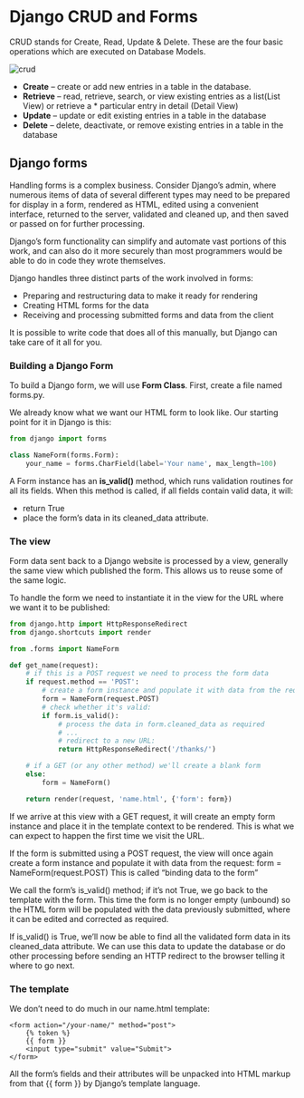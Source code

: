 # Django CRUD and Forms

CRUD stands for Create, Read, Update & Delete. These are the four basic operations which are executed on Database Models.

![crud](https://media.geeksforgeeks.org/wp-content/uploads/20200114185631/Untitled-Diagram-316-1024x630.jpg)

* **Create** – create or add new entries in a table in the database.
* **Retrieve** – read, retrieve, search, or view existing entries as a list(List View) or retrieve a * particular entry in detail (Detail View)
* **Update** – update or edit existing entries in a table in the database
* **Delete** – delete, deactivate, or remove existing entries in a table in the database

## Django forms

Handling forms is a complex business. Consider Django’s admin, where numerous items of data of several different types may need to be prepared for display in a form, rendered as HTML, edited using a convenient interface, returned to the server, validated and cleaned up, and then saved or passed on for further processing.

Django’s form functionality can simplify and automate vast portions of this work, and can also do it more securely than most programmers would be able to do in code they wrote themselves.

Django handles three distinct parts of the work involved in forms:

* Preparing and restructuring data to make it ready for rendering
* Creating HTML forms for the data
* Receiving and processing submitted forms and data from the client

It is possible to write code that does all of this manually, but Django can take care of it all for you.

### Building a Django Form

To build a Django form, we will use **Form Class**. First, create a file named forms.py.

We already know what we want our HTML form to look like. Our starting point for it in Django is this:

``` python
from django import forms

class NameForm(forms.Form):
    your_name = forms.CharField(label='Your name', max_length=100)
```

A Form instance has an **is_valid()** method, which runs validation routines for all its fields. When this method is called, if all fields contain valid data, it will:

* return True
* place the form’s data in its cleaned_data attribute.

### The view

Form data sent back to a Django website is processed by a view, generally the same view which published the form. This allows us to reuse some of the same logic.

To handle the form we need to instantiate it in the view for the URL where we want it to be published:

```python
from django.http import HttpResponseRedirect
from django.shortcuts import render

from .forms import NameForm

def get_name(request):
    # if this is a POST request we need to process the form data
    if request.method == 'POST':
        # create a form instance and populate it with data from the request:
        form = NameForm(request.POST)
        # check whether it's valid:
        if form.is_valid():
            # process the data in form.cleaned_data as required
            # ...
            # redirect to a new URL:
            return HttpResponseRedirect('/thanks/')

    # if a GET (or any other method) we'll create a blank form
    else:
        form = NameForm()

    return render(request, 'name.html', {'form': form})
```

If we arrive at this view with a GET request, it will create an empty form instance and place it in the template context to be rendered. This is what we can expect to happen the first time we visit the URL.

If the form is submitted using a POST request, the view will once again create a form instance and populate it with data from the request: form = NameForm(request.POST) This is called “binding data to the form” 

We call the form’s is_valid() method; if it’s not True, we go back to the template with the form. This time the form is no longer empty (unbound) so the HTML form will be populated with the data previously submitted, where it can be edited and corrected as required.

If is_valid() is True, we’ll now be able to find all the validated form data in its cleaned_data attribute. We can use this data to update the database or do other processing before sending an HTTP redirect to the browser telling it where to go next.


### The template

We don’t need to do much in our name.html template:

``` 
<form action="/your-name/" method="post">
    {% token %}
    {{ form }}
    <input type="submit" value="Submit">
</form>
```

All the form’s fields and their attributes will be unpacked into HTML markup from that {{ form }} by Django’s template language.


